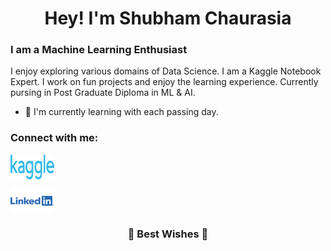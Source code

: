 

<!--
### Hi there 👋
**zyper26/zyper26** is a ✨ _special_ ✨ repository because its `README.md` (this file) appears on your GitHub profile.

Here are some ideas to get you started:

- 🔭 I’m currently working on ...
- 🌱 I’m currently learning ...
- 👯 I’m looking to collaborate on ...
- 🤔 I’m looking for help with ...
- 💬 Ask me about ...
- 📫 How to reach me: ...
- 😄 Pronouns: ...
- ⚡ Fun fact: ...
-->

<h1 align="center">Hey! I'm Shubham Chaurasia</h1>

### I am a Machine Learning Enthusiast
I enjoy exploring various domains of Data Science. I am a Kaggle Notebook Expert. I work on fun projects and enjoy the learning experience. Currently pursing in Post Graduate Diploma in ML & AI. 
 - 🌱 I'm currently learning with each passing day.

### Connect with me:

<a href="https://www.kaggle.com/zyper26" target="blank"><img align="center" src="https://github.com/zyper26/zyper26/blob/main/Kaggle_logo.png?raw=true" alt="Kaggle" height="40" width="70" /></a> <br>

<a href="https://www.linkedin.com/in/shubham-chaurasia-67756b99/" target="blank"><img align="center" src="https://github.com/zyper26/zyper26/blob/main/Linkedin-Logo.png?raw=true" alt="LinkedIn" height="40" width="70" /></a>


<h3 align="center">🌈 Best Wishes 🌈</h3>
